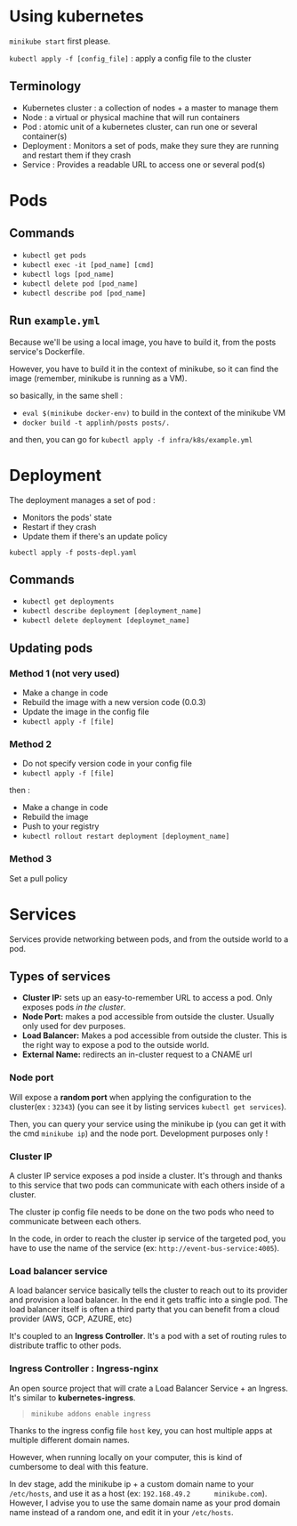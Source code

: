 # Using kubernetes

`minikube start` first please.

`kubectl apply -f [config_file]` : apply a config file to the cluster

## Terminology 

- Kubernetes cluster : a collection of nodes + a master to manage them
- Node : a virtual or physical machine that will run containers
- Pod : atomic unit of a kubernetes cluster, can run one or several container(s)
- Deployment : Monitors a set of pods, make they sure they are running and restart them if they crash
- Service : Provides a readable URL to access one or several pod(s)

# Pods

## Commands

- `kubectl get pods`
- `kubectl exec -it [pod_name] [cmd]`
- `kubectl logs [pod_name]`
- `kubectl delete pod [pod_name]`
- `kubectl describe pod [pod_name]`


## Run `example.yml`

Because we'll be using a local image, you have to build it, from the posts service's Dockerfile.

However, you have to build it in the context of minikube, so it can find the image (remember, minikube is running as a VM).

so basically, in the same shell :

- `eval $(minikube docker-env)` to build in the context of the minikube VM
- `docker build -t applinh/posts posts/.`

and then, you can go for `kubectl apply -f infra/k8s/example.yml`


# Deployment

The deployment manages a set of pod :

- Monitors the pods' state
- Restart if they crash
- Update them if there's an update policy

`kubectl apply -f posts-depl.yaml`

## Commands

- `kubectl get deployments`
- `kubectl describe deployment [deployment_name]`
- `kubectl delete deployment [deploymet_name]`

## Updating pods

### Method 1 (not very used)

- Make a change in code
- Rebuild the image with a new version code (0.0.3)
- Update the image in the config file
- `kubectl apply -f [file]`

### Method 2

- Do not specify version code in your config file
- `kubectl apply -f [file]`

then :

- Make a change in code
- Rebuild the image
- Push to your registry
- `kubectl rollout restart deployment [deployment_name]`

### Method 3

Set a pull policy

# Services

Services provide networking between pods, and from the outside world to a pod.

## Types of services

- **Cluster IP:** sets up an easy-to-remember URL to access a pod. Only exposes pods *in the cluster*.
- **Node Port:** makes a pod accessible from outside the cluster. Usually only used for dev purposes.
- **Load Balancer:** Makes a pod accessible from outside the cluster. This is the right way to expose a pod to the outside world.
- **External Name:** redirects an in-cluster request to a CNAME url


### Node port

Will expose a **random port** when applying the configuration to the cluster(ex : `32343`) (you can see it by listing services `kubectl get services`).

Then, you can query your service using the minikube ip (you can get it with the cmd `minikube ip`) and the node port.
Development purposes only !

### Cluster IP

A cluster IP service exposes a pod inside a cluster. It's through and thanks to this service that two pods can communicate with each others inside of a cluster.

The cluster ip config file needs to be done on the two pods who need to communicate between each others.

In the code, in order to reach the cluster ip service of the targeted pod, you have to use the name of the service (ex: `http://event-bus-service:4005`).


### Load balancer service

A load balancer service basically tells the cluster to reach out to its provider and provision a load balancer. In the end it gets traffic into a single pod. The load balancer itself is often a third party that you can benefit from a cloud provider (AWS, GCP, AZURE, etc)

It's coupled to an **Ingress Controller**. It's a pod with a set of routing rules to distribute traffic to other pods.

### Ingress Controller : Ingress-nginx

An open source project that will crate a Load Balancer Service + an Ingress. It's similar to **kubernetes-ingress**.

> `minikube addons enable ingress`

Thanks to the ingress config file `host` key, you can host multiple apps at multiple different domain names.

However, when running locally on your computer, this is kind of cumbersome to deal with this feature.

In dev stage, add the minikube ip + a custom domain name to your `/etc/hosts`, and use it as a host (ex: `192.168.49.2      minikube.com`).
However, I advise you to use the same domain name as your prod domain name instead of a random one, and edit it in your `/etc/hosts`.




